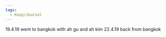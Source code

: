 ```yaml
---
tags:
  - Keep/Journal
---
```


19.4.19
went to bangkok with ah gu and ah kim
22.4.19
back from bangkok